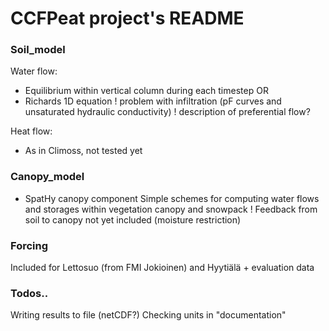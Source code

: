 # CCFPeat project's README

### Soil_model
Water flow:
* Equilibrium within vertical column during each timestep OR
* Richards 1D equation 
! problem with infiltration (pF curves and unsaturated hydraulic conductivity)
! description of preferential flow?

Heat flow:
* As in Climoss, not tested yet

### Canopy_model
* SpatHy canopy component
Simple schemes for computing water flows and storages within vegetation canopy and snowpack
! Feedback from soil to canopy not yet included (moisture restriction)
		
### Forcing
Included for Lettosuo (from FMI Jokioinen) and Hyytiälä + evaluation data 

### Todos..
Writing results to file (netCDF?)
Checking units in "documentation"